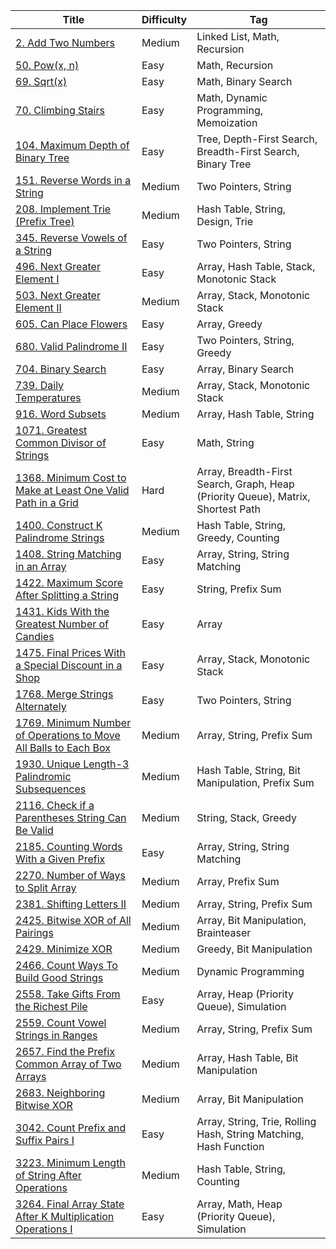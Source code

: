 | Title                                                                                 | Difficulty | Tag                                                                              |
| ------------------------------------------------------------------------------------- | ---------- | -------------------------------------------------------------------------------- |
| [2. Add Two Numbers](/go/problems/0002)                                               | Medium     | Linked List, Math, Recursion                                                     |
| [50. Pow(x, n)](/go/problems/0050)                                                    | Easy       | Math, Recursion                                                                  |
| [69. Sqrt(x)](/go/problems/0069)                                                      | Easy       | Math, Binary Search                                                              |
| [70. Climbing Stairs](/go/problems/0070)                                              | Easy       | Math, Dynamic Programming, Memoization                                           |
| [104. Maximum Depth of Binary Tree](/go/problems/0104)                                | Easy       | Tree, Depth-First Search, Breadth-First Search, Binary Tree                      |
| [151. Reverse Words in a String](/go/problems/0151)                                   | Medium     | Two Pointers, String                                                             |
| [208. Implement Trie (Prefix Tree)](/go/problems/0208)                                | Medium     | Hash Table, String, Design, Trie                                                 |
| [345. Reverse Vowels of a String](/go/problems/0345)                                  | Easy       | Two Pointers, String                                                             |
| [496. Next Greater Element I](/go/problems/0496)                                      | Easy       | Array, Hash Table, Stack, Monotonic Stack                                        |
| [503. Next Greater Element II](/go/problems/0503)                                     | Medium     | Array, Stack, Monotonic Stack                                                    |
| [605. Can Place Flowers](/go/problems/0605)                                           | Easy       | Array, Greedy                                                                    |
| [680. Valid Palindrome II](/go/problems/0680)                                         | Easy       | Two Pointers, String, Greedy                                                     |
| [704. Binary Search](/go/problems/0704)                                               | Easy       | Array, Binary Search                                                             |
| [739. Daily Temperatures](/go/problems/0739)                                          | Medium     | Array, Stack, Monotonic Stack                                                    |
| [916. Word Subsets](/go/problems/0916)                                                | Medium     | Array, Hash Table, String                                                        |
| [1071. Greatest Common Divisor of Strings](/go/problems/1071)                         | Easy       | Math, String                                                                     |
| [1368. Minimum Cost to Make at Least One Valid Path in a Grid](/go/problems/1368)     | Hard       | Array, Breadth-First Search, Graph, Heap (Priority Queue), Matrix, Shortest Path |
| [1400. Construct K Palindrome Strings](/go/problems/1400)                             | Medium     | Hash Table, String, Greedy, Counting                                             |
| [1408. String Matching in an Array](/go/problems/1408)                                | Easy       | Array, String, String Matching                                                   |
| [1422. Maximum Score After Splitting a String](/go/problems/1422)                     | Easy       | String, Prefix Sum                                                               |
| [1431. Kids With the Greatest Number of Candies](/go/problems/1431)                   | Easy       | Array                                                                            |
| [1475. Final Prices With a Special Discount in a Shop](/go/problems/1475)             | Easy       | Array, Stack, Monotonic Stack                                                    |
| [1768. Merge Strings Alternately](/go/problems/1768)                                  | Easy       | Two Pointers, String                                                             |
| [1769. Minimum Number of Operations to Move All Balls to Each Box](/go/problems/1769) | Medium     | Array, String, Prefix Sum                                                        |
| [1930. Unique Length-3 Palindromic Subsequences](/go/problems/1930)                   | Medium     | Hash Table, String, Bit Manipulation, Prefix Sum                                 |
| [2116. Check if a Parentheses String Can Be Valid](/go/problems/2116)                 | Medium     | String, Stack, Greedy                                                            |
| [2185. Counting Words With a Given Prefix](/go/problems/2185)                         | Easy       | Array, String, String Matching                                                   |
| [2270. Number of Ways to Split Array](/go/problems/2270)                              | Medium     | Array, Prefix Sum                                                                |
| [2381. Shifting Letters II](/go/problems/2381)                                        | Medium     | Array, String, Prefix Sum                                                        |
| [2425. Bitwise XOR of All Pairings](/go/problems/2425)                                | Medium     | Array, Bit Manipulation, Brainteaser                                             |
| [2429. Minimize XOR](/go/problems/2429)                                               | Medium     | Greedy, Bit Manipulation                                                         |
| [2466. Count Ways To Build Good Strings](/go/problems/2466)                           | Medium     | Dynamic Programming                                                              |
| [2558. Take Gifts From the Richest Pile](/go/problems/2558)                           | Easy       | Array, Heap (Priority Queue), Simulation                                         |
| [2559. Count Vowel Strings in Ranges](/go/problems/2559)                              | Medium     | Array, String, Prefix Sum                                                        |
| [2657. Find the Prefix Common Array of Two Arrays](/go/problems/2657)                 | Medium     | Array, Hash Table, Bit Manipulation                                              |
| [2683. Neighboring Bitwise XOR](/go/problems/2683)                                    | Medium     | Array, Bit Manipulation                                                          |
| [3042. Count Prefix and Suffix Pairs I](/go/problems/3042)                            | Easy       | Array, String, Trie, Rolling Hash, String Matching, Hash Function                |
| [3223. Minimum Length of String After Operations](/go/problems/3223)                  | Medium     | Hash Table, String, Counting                                                     |
| [3264. Final Array State After K Multiplication Operations I](/go/problems/3264)      | Easy       | Array, Math, Heap (Priority Queue), Simulation                                   |
